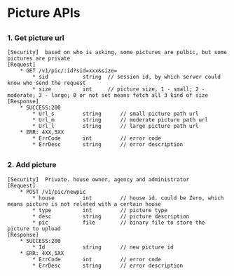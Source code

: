 # Picture APIs

##
### 1. Get picture url
	[Security]	based on who is asking, some pictures are pulbic, but some pictures are private
	[Request]
  		* GET /v1/pic/:id?sid=xxx&size=
	  		* sid 			string	// session id, by which server could know who send the request
	  		* size			int		// picture size, 1 - small; 2 - moderate; 3 - large; 0 or not set means fetch all 3 kind of size
	[Response]
		* SUCCESS:200 
			* Url_s			string 		// small picture path url
			* Url_m			string		// moderate picture path url
			* Url_l			string		// large picture path url
		* ERR: 4XX,5XX
	  		* ErrCode		int			// error code
	  		* ErrDesc		string		// error description

##
### 2. Add picture
	[Security]	Private. house owner, agency and administrator
	[Request]
  		* POST /v1/pic/newpic
	  		* house			int			// house id. could be Zero, which means picture is not related with a certain house
	  		* type			int			// picture type
	  		* desc			string		// picture description
	  		* pic			file 		// binary file to store the picture to upload
	[Response]
		* SUCCESS:200 
			* Id			string 		// new picture id
		* ERR: 4XX,5XX
	  		* ErrCode		int			// error code
	  		* ErrDesc		string		// error description
